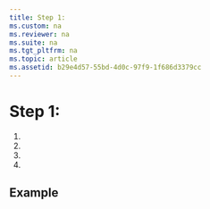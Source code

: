 ```yaml
---
title: Step 1:
ms.custom: na
ms.reviewer: na
ms.suite: na
ms.tgt_pltfrm: na
ms.topic: article
ms.assetid: b29e4d57-55bd-4d0c-97f9-1f686d3379cc
---
```

# Step 1:


1.

2.

1.

2.

## Example

```

```
